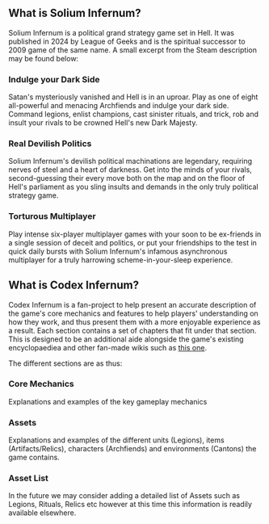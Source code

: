 <!-- markdownlint-disable first-line-heading -->

## What is Solium Infernum?

Solium Infernum is a political grand strategy game set in Hell. It was published
in 2024 by League of Geeks and is the spiritual successor to 2009 game of the
same name. A small excerpt from the Steam description may be found below:

### Indulge your Dark Side

Satan's mysteriously vanished and Hell is in an uproar. Play as one of eight
all-powerful and menacing Archfiends and indulge your dark side. Command
legions, enlist champions, cast sinister rituals, and trick, rob and insult your
rivals to be crowned Hell's new Dark Majesty.

### Real Devilish Politics

Solium Infernum's devilish political machinations are legendary, requiring
nerves of steel and a heart of darkness. Get into the minds of your rivals,
second-guessing their every move both on the map and on the floor of Hell's
parliament as you sling insults and demands in the only truly political strategy
game.

### Torturous Multiplayer

Play intense six-player multiplayer games with your soon to be ex-friends in a
single session of deceit and politics, or put your friendships to the test in
quick daily bursts with Solium Infernum's infamous asynchronous multiplayer for
a truly harrowing scheme-in-your-sleep experience.

## What is Codex Infernum?

Codex Infernum is a fan-project to help present an accurate description of the
game's core mechanics and features to help players' understanding on how they
work, and thus present them with a more enjoyable experience as a result. Each
section contains a set of chapters that fit under that section. This is designed
to be an additional aide alongside the game's existing encyclopaediea and other
fan-made wikis such as [this one][fandomwiki].

[fandomwiki]: https://solium-infernum-by-league-of-geeks.fandom.com/wiki/Solium_Infernum_by_League_of_Geeks_Wiki

The different sections are as thus:

### Core Mechanics

Explanations and examples of the key gameplay mechanics

### Assets

Explanations and examples of the different units (Legions), items
(Artifacts/Relics), characters (Archfiends) and environments (Cantons) the game
contains.

### Asset List

In the future we may consider adding a detailed list of Assets such as Legions,
Rituals, Relics etc however at this time this information is readily available
elsewhere.
